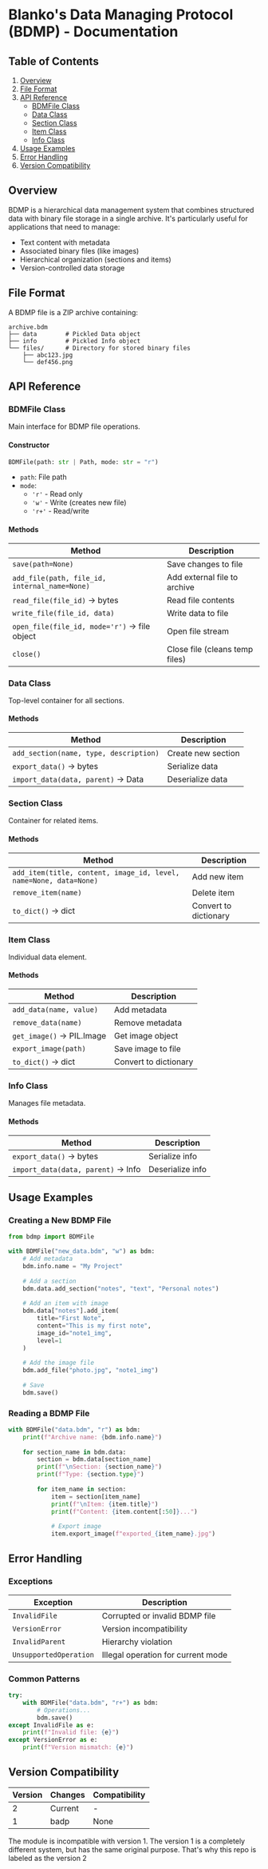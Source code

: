 
# Blanko's Data Managing Protocol (BDMP) - Documentation

## Table of Contents
1. [Overview](#overview)
2. [File Format](#file-format)
3. [API Reference](#api-reference)
   - [BDMFile Class](#bdmfile-class)
   - [Data Class](#data-class)
   - [Section Class](#section-class)
   - [Item Class](#item-class)
   - [Info Class](#info-class)
4. [Usage Examples](#usage-examples)
5. [Error Handling](#error-handling)
6. [Version Compatibility](#version-compatibility)

## Overview <a name="overview"></a>

BDMP is a hierarchical data management system that combines structured data with binary file storage in a single archive. It's particularly useful for applications that need to manage:

- Text content with metadata
- Associated binary files (like images)
- Hierarchical organization (sections and items)
- Version-controlled data storage

## File Format <a name="file-format"></a>

A BDMP file is a ZIP archive containing:

```
archive.bdm
├── data        # Pickled Data object
├── info        # Pickled Info object
└── files/      # Directory for stored binary files
    ├── abc123.jpg
    └── def456.png
```

## API Reference <a name="api-reference"></a>

### BDMFile Class <a name="bdmfile-class"></a>

Main interface for BDMP file operations.

#### Constructor
```python
BDMFile(path: str | Path, mode: str = "r")
```
- `path`: File path
- `mode`: 
  - `'r'` - Read only
  - `'w'` - Write (creates new file)
  - `'r+'` - Read/write

#### Methods
| Method | Description |
|--------|-------------|
| `save(path=None)` | Save changes to file |
| `add_file(path, file_id, internal_name=None)` | Add external file to archive |
| `read_file(file_id)` → bytes | Read file contents |
| `write_file(file_id, data)` | Write data to file |
| `open_file(file_id, mode='r')` → file object | Open file stream |
| `close()` | Close file (cleans temp files) |

### Data Class <a name="data-class"></a>

Top-level container for all sections.

#### Methods
| Method | Description |
|--------|-------------|
| `add_section(name, type, description)` | Create new section |
| `export_data()` → bytes | Serialize data |
| `import_data(data, parent)` → Data | Deserialize data |

### Section Class <a name="section-class"></a>

Container for related items.

#### Methods
| Method | Description |
|--------|-------------|
| `add_item(title, content, image_id, level, name=None, data=None)` | Add new item |
| `remove_item(name)` | Delete item |
| `to_dict()` → dict | Convert to dictionary |

### Item Class <a name="item-class"></a>

Individual data element.

#### Methods
| Method | Description |
|--------|-------------|
| `add_data(name, value)` | Add metadata |
| `remove_data(name)` | Remove metadata |
| `get_image()` → PIL.Image | Get image object |
| `export_image(path)` | Save image to file |
| `to_dict()` → dict | Convert to dictionary |

### Info Class <a name="info-class"></a>

Manages file metadata.

#### Methods
| Method | Description |
|--------|-------------|
| `export_data()` → bytes | Serialize info |
| `import_data(data, parent)` → Info | Deserialize info |

## Usage Examples <a name="usage-examples"></a>

### Creating a New BDMP File
```python
from bdmp import BDMFile

with BDMFile("new_data.bdm", "w") as bdm:
    # Add metadata
    bdm.info.name = "My Project"
    
    # Add a section
    bdm.data.add_section("notes", "text", "Personal notes")
    
    # Add an item with image
    bdm.data["notes"].add_item(
        title="First Note",
        content="This is my first note",
        image_id="note1_img",
        level=1
    )
    
    # Add the image file
    bdm.add_file("photo.jpg", "note1_img")
    
    # Save
    bdm.save()
```

### Reading a BDMP File
```python
with BDMFile("data.bdm", "r") as bdm:
    print(f"Archive name: {bdm.info.name}")
    
    for section_name in bdm.data:
        section = bdm.data[section_name]
        print(f"\nSection: {section_name}")
        print(f"Type: {section.type}")
        
        for item_name in section:
            item = section[item_name]
            print(f"\nItem: {item.title}")
            print(f"Content: {item.content[:50]}...")
            
            # Export image
            item.export_image(f"exported_{item_name}.jpg")
```

## Error Handling <a name="error-handling"></a>

### Exceptions
| Exception | Description |
|-----------|-------------|
| `InvalidFile` | Corrupted or invalid BDMP file |
| `VersionError` | Version incompatibility |
| `InvalidParent` | Hierarchy violation |
| `UnsupportedOperation` | Illegal operation for current mode |

### Common Patterns
```python
try:
    with BDMFile("data.bdm", "r+") as bdm:
        # Operations...
        bdm.save()
except InvalidFile as e:
    print(f"Invalid file: {e}")
except VersionError as e:
    print(f"Version mismatch: {e}")
```

## Version Compatibility <a name="version-compatibility"></a>

| Version | Changes | Compatibility |
|---------|---------|---------------|
| 2       | Current | -             |
| 1       |   badp  |     None      |


The module is incompatible with version 1.
The version 1 is a completely different system, but has the same original purpose. That's why this repo is labeled as the version 2